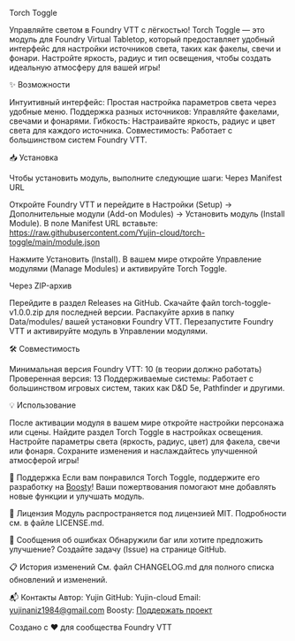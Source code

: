 Torch Toggle

Управляйте светом в Foundry VTT с лёгкостью!
Torch Toggle — это модуль для Foundry Virtual Tabletop, который предоставляет удобный интерфейс для настройки источников света, таких как факелы, свечи и фонари. Настройте яркость, радиус и тип освещения, чтобы создать идеальную атмосферу для вашей игры!

✨ Возможности

Интуитивный интерфейс: Простая настройка параметров света через удобные меню.
Поддержка разных источников: Управляйте факелами, свечами и фонарями.
Гибкость: Настраивайте яркость, радиус и цвет света для каждого источника.
Совместимость: Работает с большинством систем Foundry VTT.

📥 Установка

Чтобы установить модуль, выполните следующие шаги:
Через Manifest URL

Откройте Foundry VTT и перейдите в Настройки (Setup) → Дополнительные модули (Add-on Modules) → Установить модуль (Install Module).
В поле Manifest URL вставьте: https://raw.githubusercontent.com/Yujin-cloud/torch-toggle/main/module.json

Нажмите Установить (Install).
В вашем мире откройте Управление модулями (Manage Modules) и активируйте Torch Toggle.

Через ZIP-архив

Перейдите в раздел Releases на GitHub.
Скачайте файл torch-toggle-v1.0.0.zip для последней версии.
Распакуйте архив в папку Data/modules/ вашей установки Foundry VTT.
Перезапустите Foundry VTT и активируйте модуль в Управлении модулями.

🛠 Совместимость

Минимальная версия Foundry VTT: 10 (в теории должно работать)
Проверенная версия: 13
Поддерживаемые системы: Работает с большинством игровых систем, таких как D&D 5e, Pathfinder и другими.

💡 Использование

После активации модуля в вашем мире откройте настройки персонажа или сцены.
Найдите раздел Torch Toggle в настройках освещения.
Настройте параметры света (яркость, радиус, цвет) для факела, свечи или фонаря.
Сохраните изменения и наслаждайтесь улучшенной атмосферой игры!

🙌 Поддержка
Если вам понравился Torch Toggle, поддержите его разработку на [Boosty](https://boosty.to/yujik)! Ваши пожертвования помогают мне добавлять новые функции и улучшать модуль.

📜 Лицензия
Модуль распространяется под лицензией MIT. Подробности см. в файле LICENSE.md.

🐛 Сообщения об ошибках
Обнаружили баг или хотите предложить улучшение? Создайте задачу (Issue) на странице GitHub.

📋 История изменений
См. файл CHANGELOG.md для полного списка обновлений и изменений.

📬 Контакты
Автор: Yujin
GitHub: Yujin-cloud
Email: yujinaniz1984@gmail.com
Boosty: [Поддержать проект](https://boosty.to/yujik)


Создано с ❤️ для сообщества Foundry VTT